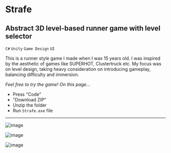 # Strafe
## Abstract 3D level-based runner game with level selector
`C#` `Unity` `Game Design` `UI`

This is a runner style game I made when I was 15 years old. I was inspired by the aesthetic of games like SUPERHOT, Clustertruck etc. My focus was on level design, taking heavy consideration on introducing gameplay, balancing difficulty and immersion.

*Feel free to try the game! On this page...*  
- Press "Code"
- "Download ZIP"
- Unzip the folder
- Run `Strafe.exe` file

----

![image](https://github.com/aaronworsnop/Strafe/assets/15990400/2d5c17c1-ecd3-4698-808d-3305fa99767a)

![image](https://github.com/aaronworsnop/Strafe/assets/15990400/3fa17788-ca79-4142-a9b7-6b18c8406bff)

![image](https://github.com/aaronworsnop/Strafe/assets/15990400/6a3a9462-49f1-4a36-9ac4-ca41b8f24e95)
